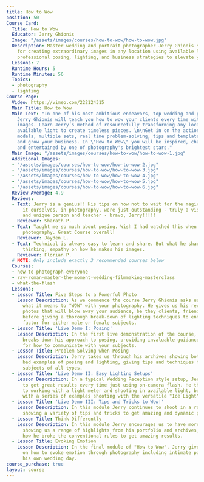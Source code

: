 ```yaml
---
title: How to Wow
position: 50
Course Card:
  Title: How to Wow
  Educator: Jerry Ghionis
  Image: "/assets/images/courses/how-to-wow/how-to-wow.jpg"
  Description: Master wedding and portrait photographer Jerry Ghionis shares his techniques
    for creating extraordinary images in any location using available light. Learn
    professional posing, lighting, and business strategies to elevate your photography.
  Lessons: 7
  Runtime Hours: 5
  Runtime Minutes: 56
  Topics:
  - photography
  - lighting
Course Page:
  Video: https://vimeo.com/222124315
  Main Title: How to Wow
  Main Text: "In one of his most ambitious endeavors, top wedding and portrait photographer
    Jerry Ghionis will teach you how to wow your clients every time with extraordinary
    images. Learn Jerry’s method of resourcefully transforming any location and utilizing
    available light to create timeless pieces. \n\nGet in on the action with professional
    models, multiple sets, real time problem-solving, tips and templates to market
    and grow your business. In \"How to Wow\" you will be inspired, challenged, educated
    and entertained by one of photography's brightest stars."
  Main Image: "/assets/images/courses/how-to-wow/how-to-wow-1.jpg"
  Additional Images:
  - "/assets/images/courses/how-to-wow/how-to-wow-2.jpg"
  - "/assets/images/courses/how-to-wow/how-to-wow-3.jpg"
  - "/assets/images/courses/how-to-wow/how-to-wow-4.jpg"
  - "/assets/images/courses/how-to-wow/how-to-wow-5.jpg"
  - "/assets/images/courses/how-to-wow/how-to-wow-6.jpg"
  Review Average: 4.9
  Reviews:
  - Text: Jerry is a genius!! His tips on how not to wait for the magic, but to create
      it ourselves, in photography, were just outstanding - truly a visionary, empathetic,
      and unique person and teacher - bravo, Jerry!!!!!
    Reviewer: Sharath P.
  - Text: Taught me so much about posing. Wish I had watched this when I first started
      photography. Great Course overall!
    Reviewer: Jayden L.
  - Text: Technical is always easy to learn and share. But what he shares is the emotions,
      thinking, empathy on how he makes his images.
    Reviewer: Florian P.
  # NOTE: Only include exactly 3 recommended courses below
  Courses:
  - how-to-photograph-everyone
  - ray-roman-master-the-moment-wedding-filmmaking-masterclass
  - what-the-flash
  Lessons:
  - Lesson Title: Five Steps to a Powerful Photo
    Lesson Description: As we commence the course Jerry Ghionis asks us to define
      what it means to "WOW" with your photography. He gives us his recipe for creating
      photos that will blow away your audience, be they clients, friends or family,
      before giving a thorough break-down of lighting techniques to enhance your "wow"
      factor for either male or female subjects.
  - Lesson Title: 'Live Demo I: Posing'
    Lesson Description: In the first live demonstration of the course, Jerry completely
      breaks down his approach to posing, providing invaluable guidance throughout
      for how to communicate with your subjects.
  - Lesson Title: Problem Solving when Posing
    Lesson Description: Jerry takes us through his archives showing both good and
      bad examples of posing and lighting, giving tips and techniques for flattering
      subjects of all types.
  - Lesson Title: 'Live Demo II: Easy Lighting Setups'
    Lesson Description: In a typical Wedding Reception style setup, Jerry shows how
      to get great results every time just using on-camera flash. He then moves on
      to working with a light meter and shooting in available light, before finishing
      with a series of examples shooting with the versatile "Ice Light".
  - Lesson Title: 'Live Demo III: Tips and Tricks to Wow!'
    Lesson Description: In this module Jerry continues to shoot in a range of scenarios,
      showing a variety of tips and tricks to get amazing and dynamic portraits.
  - Lesson Title: Think Differently
    Lesson Description: In this module Jerry encourages us to have more fun when shooting,
      showing us a range of highlights from his portfolio and archives, and showing
      how he broke the conventional rules to get amazing results.
  - Lesson Title: Evoking Emotion
    Lesson Description: In the final module of "How to Wow", Jerry gives a masterclass
      on how to evoke emotion through photography including intimate portraits from
      his own wedding day.
course_purchase: true
layout: course
---
```


